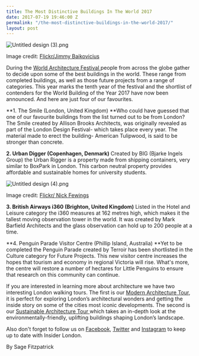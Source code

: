 ```yaml
---
title: The Most Distinctive Buildings In The World 2017
date: 2017-07-19 19:46:00 Z
permalink: "/the-most-distinctive-buildings-in-the-world-2017/"
layout: post
---
```


![Untitled design (3).png](/uploads/Untitled%20design%20(3).png)

Image credit: [Flickr/Jimmy Baikovicius](https://www.flickr.com/photos/jikatu/33694064563/in/photolist-TkqTvD-9hND5W-TgWRcf-TjNb3v-qdR6ym-uk3rf-qe3XpR-qdRUj7-qdRUp7-qt8xD9/)

During the [World Architecture Festival ](https://www.worldarchitecturefestival.com/)people from across the globe gather to decide upon some of the best buildings in the world. These range from completed buildings, as well as those future projects from a range of categories. This year marks the tenth year of the festival and the shortlist of contenders for the World Building of the Year 2017 have now been announced. And here are just four of our favourites.

**1. The Smile (London, United Kingdom) **Who could have guessed that one of our favourite buildings from the list turned out to be from London? The Smile created by Allison Brooks Architects, was originally revealed as part of the London Design Festival- which takes place every year. The material made to erect the building- American Tulipwood, is said to be stronger than concrete.

**2. Urban Digger (Copenhagen, Denmark)** Created by BIG (Bjarke Ingels Group) the Urban Rigger is a property made from shipping containers, very similar to BoxPark in London. This carbon neutral property provides affordable and sustainable homes for university students.

![Untitled design (4).png](/uploads/Untitled%20design%20(4).png)

Image credit: [Flickr/ Nick Fewings](https://www.flickr.com/photos/jannerboy62/30678403333/in/photolist-RyUwdJ-WcBw2k-PVbhro-QhDfNW-QhFWFN-RX41G3-StcAB7-SwUeTx-NJWQuv-HkyjGr-JgwMwk-HkpVrf-PdL5fk-Qsntk5-PcQJsw-Qg7pg5-QiUfNt-PeqZMA-PTtH97-PcPqZY-QiUCYk-adkrcZ-VboLK3-JFWVXY-NZiWXB)

**3. British Airways i360 (Brighton, United Kingdom)** Listed in the Hotel and Leisure category the i360 measures at 162 metres high, which makes it the tallest moving observation tower in the world. It was created by Mark Barfield Architects and the glass observation can hold up to 200 people at a time.

**4. Penguin Parade Visitor Centre (Phillip Island, Australia) **Yet to be completed the Penguin Parade created by Terroir has been shortlisted in the Culture category for Future Projects. This new visitor centre increases the hopes that tourism and economy in regional Victoria will rise. What's more, the centre will restore a number of hectares for Little Penguins to ensure that research on this community can continue.

If you are interested in learning more about architecture we have two interesting London walking tours. The first is our [Modern Architecture Tour](http://www.insider-london.co.uk/tours/modern-architecture-tour/), it is perfect for exploring London’s architectural wonders and getting the inside story on some of the cities most iconic developments. The second is our [Sustainable Architecture Tour ](http://www.insider-london.co.uk/tours/sustainable-london-architecture-tour/)which takes an in-depth look at the environmentally-friendly, uplifting buildings shaping London’s landscape.

Also don't forget to follow us on [Facebook](http://facebook.com/insiderlondon/), [Twitter](http://twitter.com/insiderlondon) and [Instagram](http://instagram.com/insiderlondontours/) to keep up to date with Insider London.

By Sage Fitzpatrick